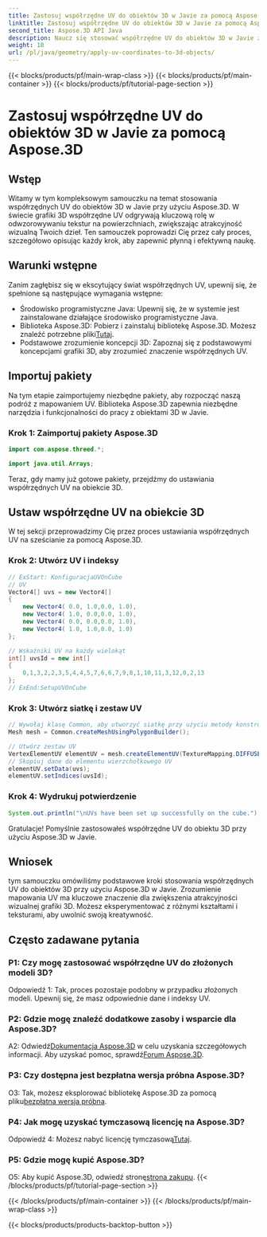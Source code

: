```yaml
---
title: Zastosuj współrzędne UV do obiektów 3D w Javie za pomocą Aspose.3D
linktitle: Zastosuj współrzędne UV do obiektów 3D w Javie za pomocą Aspose.3D
second_title: Aspose.3D API Java
description: Naucz się stosować współrzędne UV do obiektów 3D w Javie za pomocą Aspose.3D. Ulepsz swoją grafikę dzięki temu przewodnikowi krok po kroku.
weight: 18
url: /pl/java/geometry/apply-uv-coordinates-to-3d-objects/
---
```


{{< blocks/products/pf/main-wrap-class >}}
{{< blocks/products/pf/main-container >}}
{{< blocks/products/pf/tutorial-page-section >}}

# Zastosuj współrzędne UV do obiektów 3D w Javie za pomocą Aspose.3D

## Wstęp

Witamy w tym kompleksowym samouczku na temat stosowania współrzędnych UV do obiektów 3D w Javie przy użyciu Aspose.3D. W świecie grafiki 3D współrzędne UV odgrywają kluczową rolę w odwzorowywaniu tekstur na powierzchniach, zwiększając atrakcyjność wizualną Twoich dzieł. Ten samouczek poprowadzi Cię przez cały proces, szczegółowo opisując każdy krok, aby zapewnić płynną i efektywną naukę.

## Warunki wstępne

Zanim zagłębisz się w ekscytujący świat współrzędnych UV, upewnij się, że spełnione są następujące wymagania wstępne:

- Środowisko programistyczne Java: Upewnij się, że w systemie jest zainstalowane działające środowisko programistyczne Java.
-  Biblioteka Aspose.3D: Pobierz i zainstaluj bibliotekę Aspose.3D. Możesz znaleźć potrzebne pliki[Tutaj](https://releases.aspose.com/3d/java/).
- Podstawowe zrozumienie koncepcji 3D: Zapoznaj się z podstawowymi koncepcjami grafiki 3D, aby zrozumieć znaczenie współrzędnych UV.

## Importuj pakiety

Na tym etapie zaimportujemy niezbędne pakiety, aby rozpocząć naszą podróż z mapowaniem UV. Biblioteka Aspose.3D zapewnia niezbędne narzędzia i funkcjonalności do pracy z obiektami 3D w Javie.

### Krok 1: Zaimportuj pakiety Aspose.3D

```java
import com.aspose.threed.*;

import java.util.Arrays;
```

Teraz, gdy mamy już gotowe pakiety, przejdźmy do ustawiania współrzędnych UV na obiekcie 3D.

## Ustaw współrzędne UV na obiekcie 3D

W tej sekcji przeprowadzimy Cię przez proces ustawiania współrzędnych UV na sześcianie za pomocą Aspose.3D.

### Krok 2: Utwórz UV i indeksy

```java
// ExStart: KonfiguracjaUVOnCube
// UV
Vector4[] uvs = new Vector4[]
{
    new Vector4( 0.0, 1.0,0.0, 1.0),
    new Vector4( 1.0, 0.0,0.0, 1.0),
    new Vector4( 0.0, 0.0,0.0, 1.0),
    new Vector4( 1.0, 1.0,0.0, 1.0)
};

// Wskaźniki UV na każdy wielokąt
int[] uvsId = new int[]
{
    0,1,3,2,2,3,5,4,4,5,7,6,6,7,9,8,1,10,11,3,12,0,2,13
};
// ExEnd:SetupUVOnCube
```

### Krok 3: Utwórz siatkę i zestaw UV

```java
// Wywołaj klasę Common, aby utworzyć siatkę przy użyciu metody konstruktora wielokątów, aby ustawić instancję siatki
Mesh mesh = Common.createMeshUsingPolygonBuilder();

// Utwórz zestaw UV
VertexElementUV elementUV = mesh.createElementUV(TextureMapping.DIFFUSE, MappingMode.POLYGON_VERTEX, ReferenceMode.INDEX_TO_DIRECT);
// Skopiuj dane do elementu wierzchołkowego UV
elementUV.setData(uvs);
elementUV.setIndices(uvsId);
```

### Krok 4: Wydrukuj potwierdzenie

```java
System.out.println("\nUVs have been set up successfully on the cube.");
```

Gratulacje! Pomyślnie zastosowałeś współrzędne UV do obiektu 3D przy użyciu Aspose.3D w Javie.

## Wniosek

tym samouczku omówiliśmy podstawowe kroki stosowania współrzędnych UV do obiektów 3D przy użyciu Aspose.3D w Javie. Zrozumienie mapowania UV ma kluczowe znaczenie dla zwiększenia atrakcyjności wizualnej grafiki 3D. Możesz eksperymentować z różnymi kształtami i teksturami, aby uwolnić swoją kreatywność.

## Często zadawane pytania

### P1: Czy mogę zastosować współrzędne UV do złożonych modeli 3D?

Odpowiedź 1: Tak, proces pozostaje podobny w przypadku złożonych modeli. Upewnij się, że masz odpowiednie dane i indeksy UV.

### P2: Gdzie mogę znaleźć dodatkowe zasoby i wsparcie dla Aspose.3D?

 A2: Odwiedź[Dokumentacja Aspose.3D](https://reference.aspose.com/3d/java/) w celu uzyskania szczegółowych informacji. Aby uzyskać pomoc, sprawdź[Forum Aspose.3D](https://forum.aspose.com/c/3d/18).

### P3: Czy dostępna jest bezpłatna wersja próbna Aspose.3D?

 O3: Tak, możesz eksplorować bibliotekę Aspose.3D za pomocą pliku[bezpłatna wersja próbna](https://releases.aspose.com/).

### P4: Jak mogę uzyskać tymczasową licencję na Aspose.3D?

 Odpowiedź 4: Możesz nabyć licencję tymczasową[Tutaj](https://purchase.aspose.com/temporary-license/).

### P5: Gdzie mogę kupić Aspose.3D?

 O5: Aby kupić Aspose.3D, odwiedź stronę[strona zakupu](https://purchase.aspose.com/buy).
{{< /blocks/products/pf/tutorial-page-section >}}

{{< /blocks/products/pf/main-container >}}
{{< /blocks/products/pf/main-wrap-class >}}

{{< blocks/products/products-backtop-button >}}
